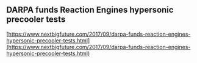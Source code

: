 ## DARPA funds Reaction Engines hypersonic precooler tests
  
  [https://www.nextbigfuture.com/2017/09/darpa-funds-reaction-engines-hypersonic-precooler-tests.html](https://www.nextbigfuture.com/2017/09/darpa-funds-reaction-engines-hypersonic-precooler-tests.html)